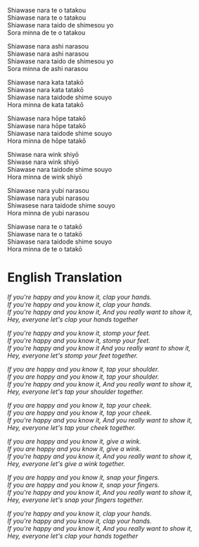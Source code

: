 Shiawase nara te o tatakou <br>
Shiawase nara te o tatakou <br>
Shiawase nara taido de shimesou yo <br>
Sora minna de te o tatakou <br>

Shiawase nara ashi narasou <br>
Shiawase nara ashi narasou <br>
Shiawase nara taido de shimesou yo <br>
Sora minna de ashi narasou <br>

Shiawase nara kata tatakō <br>
Shiawase nara kata tatakō <br>
Shiawase nara taidode shime souyo <br>
Hora minna de kata tatakō <br>

Shiawase nara hōpe tatakō <br>
Shiawase nara hōpe tatakō <br>
Shiawase nara taidode shime souyo <br>
Hora minna de hōpe tatakō <br>

Shiwase nara wink shiyō <br>
Shiwase nara wink shiyō <br>
Shiawase nara taidode shime souyo <br>
Hora minna de wink shiyō <br>

Shiawase nara yubi narasou <br>
Shiawase nara yubi narasou <br>
Shiwasese nara taidode shime souyo <br>
Hora minna de yubi narasou <br>

Shiawase nara te o tatakō <br>
Shiawase nara te o tatakō <br>
Shiawase nara taidode shime souyo <br>
Hora minna de te o tatakō <br>

# English Translation

*If you're happy and you know it, clap your hands. <br>*
*If you're happy and you know it, clap your hands. <br>*
*If you're happy and you know it, And you really want to show it, <br>*
*Hey, everyone let's clap your hands together <br>*

*If you're happy and you know it, stomp your feet. <br>*
*If you're happy and you know it, stomp your feet. <br>*
*If you're happy and you know it And you really want to show it, <br>*
*Hey, everyone let's stomp your feet together. <br>*

*If you are happy and you know it, tap your shoulder. <br>*
*If you are happy and you know it, tap your shoulder. <br>*
*If you're happy and you know it, And you really want to show it, <br>*
*Hey, everyone let's tap your shoulder together. <br>*

*If you are happy and you know it, tap your cheek. <br>*
*If you are happy and you know it, tap your cheek. <br>*
*If you're happy and you know it, And you really want to show it, <br>*
*Hey, everyone let's tap your cheek together. <br>*

*If you are happy and you know it, give a wink. <br>*
*If you are happy and you know it, give a wink. <br>*
*If you're happy and you know it, And you really want to show it, <br>*
*Hey, everyone let's give a wink together. <br>*

*If you are happy and you know it, snap your fingers. <br>*
*If you are happy and you know it, snap your fingers. <br>*
*If you're happy and you know it, And you really want to show it, <br>*
*Hey, everyone let's snap your fingers together. <br>*

*If you're happy and you know it, clap your hands. <br>*
*If you're happy and you know it, clap your hands. <br>*
*If you're happy and you know it, And you really want to show it, <br>*
*Hey, everyone let's clap your hands together <br>*
